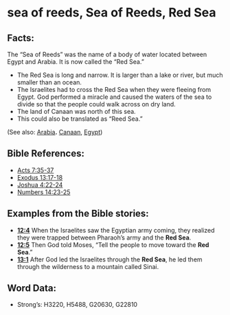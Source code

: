 # sea of reeds, Sea of Reeds, Red Sea

## Facts:

The “Sea of Reeds” was the name of a body of water located between Egypt and Arabia. It is now called the “Red Sea.”

* The Red Sea is long and narrow. It is larger than a lake or river, but much smaller than an ocean.
* The Israelites had to cross the Red Sea when they were fleeing from Egypt. God performed a miracle and caused the waters of the sea to divide so that the people could walk across on dry land.
* The land of Canaan was north of this sea.
* This could also be translated as “Reed Sea.”

(See also: [Arabia](../names/arabia.md)**.** [Canaan](../names/canaan.md), [Egypt](../names/egypt.md))

## Bible References:

* [Acts 7:35-37](rc://en/tn/help/act/07/35)
* [Exodus 13:17-18](rc://en/tn/help/exo/13/17)
* [Joshua 4:22-24](rc://en/tn/help/jos/04/22)
* [Numbers 14:23-25](rc://en/tn/help/num/14/23)

## Examples from the Bible stories:

* __[12:4](rc://en/tn/help/obs/12/04)__ When the Israelites saw the Egyptian army coming, they realized they were trapped between Pharaoh’s army and the __Red Sea__.
* __[12:5](rc://en/tn/help/obs/12/05)__ Then God told Moses, “Tell the people to move toward the __Red Sea__.”
* __[13:1](rc://en/tn/help/obs/13/01)__ After God led the Israelites through the __Red Sea__, he led them through the wilderness to a mountain called Sinai.

## Word Data:

* Strong’s: H3220, H5488, G20630, G22810
